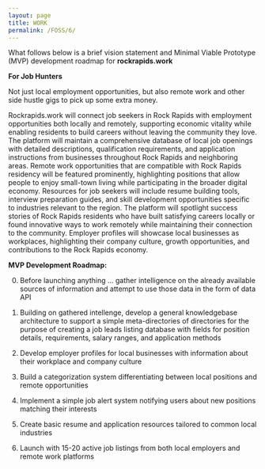 ```yaml
---
layout: page
title: WORK
permalink: /FOSS/6/
---
```


What follows below is a brief vision statement and Minimal Viable Prototype (MVP) development roadmap for **rockrapids.work**

**For Job Hunters**

Not just local employment opportunities, but also remote work and other side hustle gigs to pick up some extra money.

Rockrapids.work will connect job seekers in Rock Rapids with employment opportunities both locally and remotely, supporting economic vitality while enabling residents to build careers without leaving the community they love. The platform will maintain a comprehensive database of local job openings with detailed descriptions, qualification requirements, and application instructions from businesses throughout Rock Rapids and neighboring areas. Remote work opportunities that are compatible with Rock Rapids residency will be featured prominently, highlighting positions that allow people to enjoy small-town living while participating in the broader digital economy. Resources for job seekers will include resume building tools, interview preparation guides, and skill development opportunities specific to industries relevant to the region. The platform will spotlight success stories of Rock Rapids residents who have built satisfying careers locally or found innovative ways to work remotely while maintaining their connection to the community. Employer profiles will showcase local businesses as workplaces, highlighting their company culture, growth opportunities, and contributions to the Rock Rapids economy.

**MVP Development Roadmap:**

0. Before launching anything ... gather intelligence on the already available sources of information and attempt to use those data in the form of data API

1. Building on gathered intellenge, develop a general knowledgebase architecture to support a simple meta-directories of directories for the purpose of creating a job leads listing database with fields for position details, requirements, salary ranges, and application methods

2. Develop employer profiles for local businesses with information about their workplace and company culture

3. Build a categorization system differentiating between local positions and remote opportunities

4. Implement a simple job alert system notifying users about new positions matching their interests

5. Create basic resume and application resources tailored to common local industries

6. Launch with 15-20 active job listings from both local employers and remote work platforms